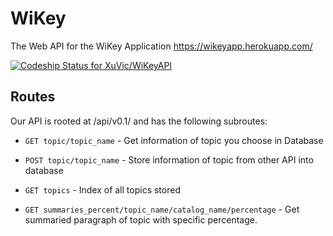 # WiKey

The Web API for the WiKey Application
https://wikeyapp.herokuapp.com/

[ ![Codeship Status for XuVic/WiKeyAPI](https://app.codeship.com/projects/d1dfde20-b314-0135-e64c-725c6ee79220/status?branch=master)](https://app.codeship.com/projects/258181)


## Routes

Our API is rooted at /api/v0.1/ and has the following subroutes:
  * `GET topic/topic_name` - Get information of topic you choose in Database
 
  * `POST topic/topic_name` - Store information of topic from other API into database
  
  * `GET topics` - Index of all topics stored
  
  * `GET summaries_percent/topic_name/catalog_name/percentage` - Get summaried paragraph of topic with specific percentage.
 
